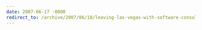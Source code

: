 ```yaml
---
date: 2007-06-17 -0800
redirect_to: /archive/2007/06/18/leaving-las-vegas-with-software-consulting-ethics-intact.aspx/
---
```


